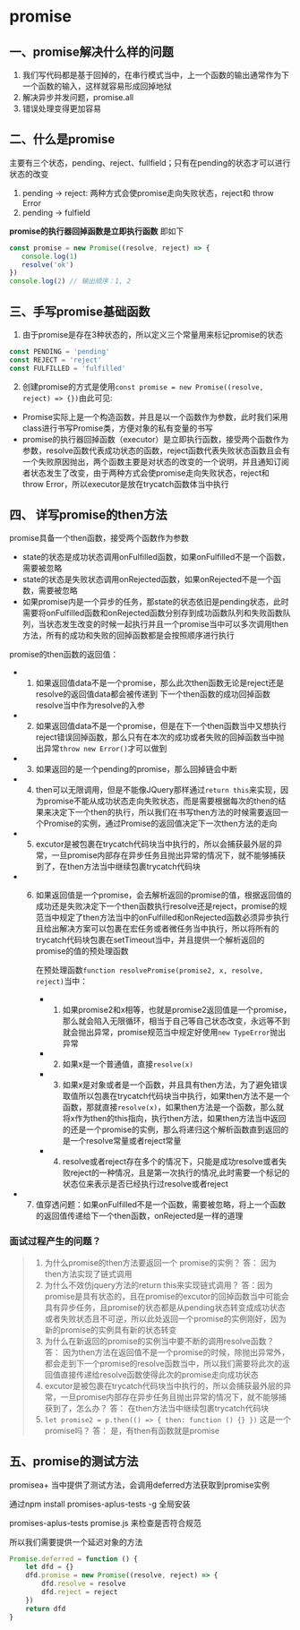 # promise

## 一、promise解决什么样的问题

1. 我们写代码都是基于回掉的，在串行模式当中，上一个函数的输出通常作为下一个函数的输入，这样就容易形成回掉地狱
2. 解决异步并发问题，promise.all
3. 错误处理变得更加容易

## 二、什么是promise

主要有三个状态，pending、reject、fullfield；只有在pending的状态才可以进行状态的改变

1. pending -> reject: 两种方式会使promise走向失败状态，reject和 throw Error
2. pending -> fulfield

**promise的执行器回掉函数是立即执行函数** 即如下

```js
const promise = new Promise((resolve, reject) => {
   console.log(1)
   resolve('ok')
}) 
console.log(2) // 输出顺序：1, 2
```

## 三、手写promise基础函数

1. 由于promise是存在3种状态的，所以定义三个常量用来标记promise的状态

```js
const PENDING = 'pending'
const REJECT = 'reject'
const FULFILLED = 'fulfilled'
```

2. 创建promise的方式是使用`const promise = new Promise((resolve, reject) => {})`由此可见:

+ Promise实际上是一个构造函数，并且是以一个函数作为参数，此时我们采用class进行书写Promise类，方便对象的私有变量的书写
+ promise的执行器回掉函数（executor）是立即执行函数，接受两个函数作为参数，resolve函数代表成功状态的函数，reject函数代表失败状态函数且会有一个失败原因抛出，两个函数主要是对状态的改变的一个说明，并且通知订阅者状态发生了改变，由于两种方式会使promise走向失败状态，reject和 throw Error，所以executor是放在trycatch函数体当中执行
  
## 四、 详写promise的then方法

promise具备一个then函数，接受两个函数作为参数

- state的状态是成功状态调用onFulfilled函数，如果onFulfilled不是一个函数，需要被忽略
- state的状态是失败状态调用onRejected函数，如果onRejected不是一个函数，需要被忽略
- 如果promise内是一个异步的任务，那state的状态依旧是pending状态，此时需要将onFulfilled函数和onRejected函数分别存到成功函数队列和失败函数队列，当状态发生改变的时候一起执行并且一个promise当中可以多次调用then方法，所有的成功和失败的回掉函数都是会按照顺序进行执行

promise的then函数的返回值：

+ 1. 如果返回值data不是一个promise，那么此次then函数无论是reject还是resolve的返回值data都会被传递到 下一个then函数的成功回掉函数resolve当中作为resolve的入参
+ 2. 如果返回值data不是一个promise，但是在下一个then函数当中又想执行reject错误回掉函数，那么只有在本次的成功或者失败的回掉函数当中抛出异常`throw new Error()`才可以做到
+ 3. 如果返回的是一个pending的promise，那么回掉链会中断
+ 4. then可以无限调用，但是不能像JQuery那样通过`return this`来实现，因为promise不能从成功状态走向失败状态，而是需要根据每次的then的结果来决定下一个then的执行，所以我们在书写then方法的时候需要返回一个Promise的实例，通过Promise的返回值决定下一次then方法的走向
+ 5. excutor是被包裹在trycatch代码块当中执行的，所以会捕获最外层的异常，一旦promise内部存在异步任务且抛出异常的情况下，就不能够捕获到了，在then方法当中继续包裹trycatch代码块
+ 6. 如果返回值是一个promise，会去解析返回的promise的值，根据返回值的成功还是失败决定下一个then函数执行resolve还是reject，promise的规范当中规定了then方法当中的onFulfilled和onRejected函数必须异步执行且给出解决方案可以包裹在宏任务或者微任务当中执行，所以将所有的trycatch代码块包裹在setTimeout当中，并且提供一个解析返回的promise的值的预处理函数
      
        在预处理函数`function resolvePromise(promise2, x, resolve, reject)`当中：
        
        + 1. 如果promise2和x相等，也就是promise2返回值是一个promise，那么就会陷入无限循环，相当于自己等自己状态改变，永远等不到就会抛出异常，promise规范当中规定好使用`new TypeError`抛出异常
        + 2. 如果x是一个普通值，直接`resolve(x)`
        + 3. 如果x是对象或者是一个函数，并且具有then方法，为了避免错误取值所以包裹在trycatch代码块当中执行，如果then方法不是一个函数，那就直接`resolve(x)`，如果then方法是一个函数，那么就将x作为then的this指向，执行then方法，如果then方法当中返回的还是一个promise的实例，那么将递归这个解析函数直到返回的是一个resolve常量或者reject常量
        + 4. resolve或者reject存在多个的情况下，只能是成功resolve或者失败reject的一种情况，且是第一次执行的情况,此时需要一个标记的状态位来表示是否已经执行过resolve或者reject
+ 7. 值穿透问题：如果onFulfilled不是一个函数，需要被忽略，将上一个函数的返回值传递给下一个then函数，onRejected是一样的道理

### 面试过程产生的问题？

> 1. 为什么promise的then方法要返回一个 promise的实例？
> 答： 因为then方法实现了链式调用
> 2. 为什么不效仿jquery方法的return this来实现链式调用？
> 答：因为promise是具有状态的，且在promise的excutor的回掉函数当中可能会具有异步任务，且promise的状态都是从pending状态转变成成功状态或者失败状态且不可逆，所以此处返回一个promise的实例刚好，因为新的promise的实例具有新的状态转变
> 3. 为什么在新返回的promise的实例当中要不断的调用resolve函数？
> 答： 因为then方法在返回值不是一个promise的时候，除抛出异常外，都会走到下一个promise的resolve函数当中，所以我们需要将此次的返回值直接传递给resolve函数使得此次的promise走向成功状态
> 4. excutor是被包裹在trycatch代码块当中执行的，所以会捕获最外层的异常，一旦promise内部存在异步任务且抛出异常的情况下，就不能够捕获到了，怎么办？
> 答： 在then方法当中继续包裹trycatch代码块
> 5. `let promise2 = p.then(() => { then: function () {} })` 这是一个promise吗？
> 答： 是，有then有函数就是promise

## 五、promise的测试方法

promisea+ 当中提供了测试方法，会调用deferred方法获取到promise实例

通过npm install promises-aplus-tests -g 全局安装

promises-aplus-tests promise.js 来检查是否符合规范

所以我们需要提供一个延迟对象的方法

```js
Promise.deferred = function () {
    let dfd = {}
    dfd.promise = new Promise((resolve, reject) => {
        dfd.resolve = resolve
        dfd.reject = reject
    })
    return dfd
}
```